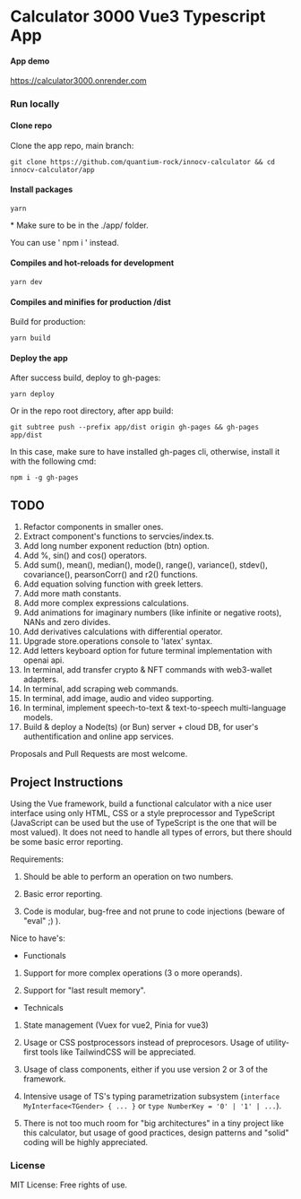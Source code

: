 # Calculator 3000 Vue3 Typescript App

#### App demo

https://calculator3000.onrender.com

### Run locally

#### Clone repo

Clone the app repo, main branch:

```
git clone https://github.com/quantium-rock/innocv-calculator && cd innocv-calculator/app
```

#### Install packages

```
yarn
```
\* Make sure to be in the ./app/ folder.

You can use ' npm i ' instead.

#### Compiles and hot-reloads for development

```
yarn dev
```

#### Compiles and minifies for production /dist

Build for production:

```
yarn build
```

#### Deploy the app

After success build, deploy to gh-pages:

```
yarn deploy
```

Or in the repo root directory, after app build:

```
git subtree push --prefix app/dist origin gh-pages && gh-pages app/dist
```

In this case, make sure to have installed gh-pages cli, otherwise, install it with the following cmd:

```
npm i -g gh-pages
```

## TODO

1. Refactor components in smaller ones.
2. Extract component's functions to servcies/index.ts.
3. Add long number exponent reduction (btn) option.
4. Add %, sin() and cos() operators.
5. Add sum(), mean(), median(), mode(), range(), variance(), stdev(), covariance(), pearsonCorr() and r2() functions.
7. Add equation solving function with greek letters.
8. Add more math constants.
9. Add more complex expressions calculations.
10. Add animations for imaginary numbers (like infinite or negative roots), NANs and zero divides.
11. Add derivatives calculations with differential operator.
12. Upgrade store.operations console to 'latex' syntax.
13. Add letters keyboard option for future terminal implementation with openai api.
14. In terminal, add transfer crypto & NFT commands with web3-wallet adapters.
15. In terminal, add scraping web commands.
16. In terminal, add image, audio and video supporting.
17. In terminal, implement speech-to-text & text-to-speech multi-language models.
18. Build & deploy a Node(ts) (or Bun) server + cloud DB, for user's authentification and online app services.

Proposals and Pull Requests are most welcome.

## Project Instructions

Using the Vue framework, build a functional calculator with a nice user interface using only HTML, CSS or a style preprocessor and TypeScript (JavaScript can be used but the use of TypeScript is the one that will be most valued). It does not need to handle all types of errors, but there should be some basic error reporting.

Requirements:

1.  Should be able to perform an operation on two numbers.

2.  Basic error reporting.

3.  Code is modular, bug-free and not prune to code injections (beware of "eval" ;) ).

Nice to have's:

- Functionals

1.  Support for more complex operations (3 o more operands).

2.  Support for "last result memory".

- Technicals

1.  State management (Vuex for vue2, Pinia for vue3)

2.  Usage or CSS postprocessors instead of preprocesors. Usage of utility-first tools like TailwindCSS will be appreciated.

3.  Usage of class components, either if you use version 2 or 3 of the framework.

4.  Intensive usage of TS's typing parametrization subsystem (`interface MyInterface<TGender> { ... }` or `type NumberKey = '0' | '1' | ...`).

5.  There is not too much room for "big architectures" in a tiny project like this calculator, but usage of good practices, design patterns and "solid" coding will be highly appreciated.

### License

MIT License: Free rights of use.
